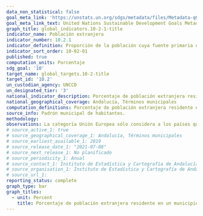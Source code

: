 ```yaml
---
data_non_statistical: false
goal_meta_link: 'https://unstats.un.org/sdgs/metadata/files/Metadata-q0-02-01.pdf'
goal_meta_link_text: United Nations Sustainable Development Goals Metadata (PDF 232KB)
graph_title: global_indicators.10-2-1-title
indicator_name: Población extranjera
indicator_number: 10.2.1
indicator_definition: Proporción de la población cuya fuente primaria de energía son los combustibles y tecnologías limpios
indicator_sort_order: 10-02-01
published: true
computation_units: Porcentaje
sdg_goal: '10'
target_name: global_targets.10-2-title
target_id: '10.2'
un_custodian_agency: UNCCD
un_designated_tier: '3'
national_indicator_description: Porcentaje de población extranjera residente en un municipio
national_geographical_coverage: Andalucía, Términos municipales
computation_definitions: Porcentaje de población extranjera residente en un municipio, por grandes grupos de nacionalidades y por continentes. 
source_info: Padrón municipal de habitantes.
methodology:
observations: La categoría Unión Europea sólo considera a los países que formaban parte de la misma en el año consultado.
# source_active_1: true
# source_geographical_coverage_1: Andalucía, Términos municipales
# source_earliest_available_1: 2019
# source_release_date_1: "2021-07-08"
# source_next_release_1: No planificado
# source_periodicity_1: Anual
# source_contact_1: Instituto de Estadística y Cartografía de Andalucía
# source_organisation_1: Instituto de Estadística y Cartografía de Andalucía
# source_url_1:
reporting_status: complete
graph_type: bar
graph_titles:
  - unit: Percent
    title: Porcentaje de población extranjera residente en un municipio
---
```


